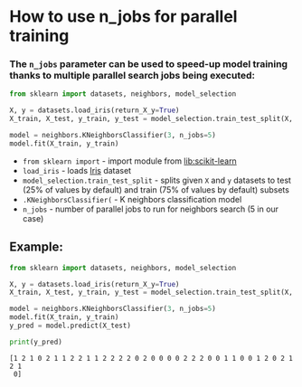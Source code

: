 # How to use n_jobs for parallel training

### The `n_jobs` parameter can be used to speed-up model training thanks to multiple parallel search jobs being executed:

```python
from sklearn import datasets, neighbors, model_selection

X, y = datasets.load_iris(return_X_y=True)
X_train, X_test, y_train, y_test = model_selection.train_test_split(X, y)

model = neighbors.KNeighborsClassifier(3, n_jobs=5)
model.fit(X_train, y_train)

```

- `from sklearn import` - import module from [lib:scikit-learn](https://onelinerhub.com/python-scikit-learn/how-to-install-scikit-learn-using-pip)
- `load_iris` - loads [Iris](https://scikit-learn.org/stable/auto_examples/datasets/plot_iris_dataset.html) dataset
- `model_selection.train_test_split` - splits given `X` and `y` datasets to test (25% of values by default) and train (75% of values by default) subsets
- `.KNeighborsClassifier(` - K neighbors classification model
- `n_jobs` - number of parallel jobs to run for neighbors search (5 in our case)

## Example: 
```python
from sklearn import datasets, neighbors, model_selection

X, y = datasets.load_iris(return_X_y=True)
X_train, X_test, y_train, y_test = model_selection.train_test_split(X, y)

model = neighbors.KNeighborsClassifier(3, n_jobs=5)
model.fit(X_train, y_train)
y_pred = model.predict(X_test)

print(y_pred)
```
```
[1 2 1 0 2 1 1 2 2 1 1 2 2 2 2 0 2 0 0 0 0 2 2 2 0 0 1 1 0 0 1 2 0 2 1 2 1
 0]

```

